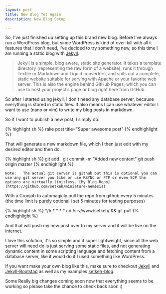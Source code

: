 ```yaml
---
layout: post
title: New Blog Yet Again 
description: New Blog Setup

---
```

So, I've just finished up setting up this brand new blog. Before I've always run a WordPress blog, but since WordPress is kind of over-kill with all it features that I don't need, I've decided to try something new, so this time I am running a static blog with [Jekyll](http://jekyllrb.com/).

>Jekyll is a simple, blog aware, static site generator. It takes a template directory (representing the raw form of a website), runs it through Textile or Markdown and Liquid converters, and spits out a complete, static website suitable for serving with Apache or your favorite web server. This is also the engine behind GitHub Pages, which you can use to host your project’s page or blog right here from GitHub.

So after I started using jekyll, I don't need any database server, because everything is stored in static files. It also means I can use whatever editor I want to use (nano or vim) to write my blog posts in markdown.

So if I want to publish a new post, I simply do:

{% highlight sh %}
rake post title="Super awesome post"
{% endhighlight %} 

That will generate a new markdown file, which I then just edit with my desired editor and then do:

{% highlight sh %}
git add .
git commit -m "Added new content"
git push origin master
{% endhighlight %} 

`Note:  
The actual git server is github but this is optional you can use any git server you like or use RSYNC or FTP or even SCP the options are virtually limitless. [My Blog Repo](https://github.com/setkeh/miniature-nemesis)`

With a Cronjob to automagicly pull the repo from github every 5 minutes (the time limit is purely optional i set 5 minutes for testing purposes)

{% highlight sh %}
*/5 * * * * cd /srv/www/setkeh/ && git pull
{% endhighlight %} 

And that will push my new post over to my server and it will be live on the internet.

I love this solution, it's so simple and it super lightweight, since all the web server will need do is just serving some static files, and not generating dynamic content in some scripting language and fetching content from a database server, like it would do if I used something like WordPress.

If you want make your own blog like this, make sure to checkout [Jekyll](http://jekyllrb.com/) and [Jekyll-Bootstap](http://jekyllbootstrap.com/) as well as my examples [setkeh-blog](https://github.com/setkeh/miniature-nemesis).

Some Really big changes coming soon now that everything seems to be working so please take the chance to check back soon :)
